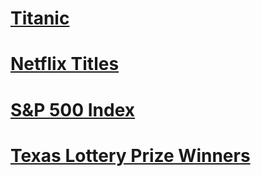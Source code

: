 # [Titanic](https://nbviewer.org/github/t0masGutierrez/Data-Science/blob/master/Titanic/Netflix%20Titles.ipynb)

# [Netflix Titles](https://nbviewer.org/github/t0masGutierrez/Data-Science/blob/master/Netflix%20Titles/Netflix%20Titles.ipynb)

# [S&P 500 Index](https://nbviewer.org/github/t0masGutierrez/Data-Science/blob/master/sp500%20Index/sp500%20Index.ipynb)

# [Texas Lottery Prize Winners](https://nbviewer.org/github/t0masGutierrez/Data-Science/blob/master/Texas%20Lottery%20Prize%20Winners/Texas%20Lottery%20Prize%20Winners.ipynb)
